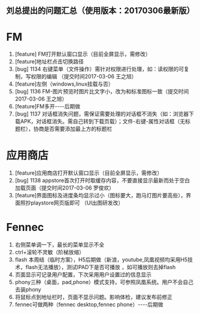 ## 刘总提出的问题汇总（使用版本：20170306最新版）
# FM 
1. [feature] FM打开默认窗口显示（目前全屏显示，需修改）
2. [feature]地址栏点击切换路径
3. [bug] 1134 右键菜单（文件操作）需针对权限进行处理，如：读权限的可复制，写权限的编辑 （提交时间2017-03-06  王之旭）
4. [feature]左侧（windows,linux挂载与否）
5. [bug] 1136 FM-图片预览时图片比文字小，改为和标准图标一致（提交时间2017-03-06  王之旭）
6. [feature]FM多开----后期做
7. [bug] 1137 对话框消失问题，需保证需要处理的对话框不消失（如：浏览器下载APK，对话框消失。需自己转到下载页载）；文件-右键-属性对话框（无标题栏），协商是否需要添加最上方的标题栏

# 应用商店
1. [feature]应用商店打开默认窗口显示（目前全屏显示，需修改）
2. [bug] 1138 appstore首次打开时取缓存内容，不要直接显示最新而处于空白加载页面（提交时间2017-03-06  罗俊欢）
3. [feature]界面图标及进度条均显示过小（图标要大，跑马灯图片要高些），界面照抄playstore网页版即可 （UI出图研发改）

# Fennec 
1. 右侧菜单调一下，最长的菜单显示不全
2. ctrl+滚轮不灵敏（阶梯放缩）
3. flash 本周结（临时方案），H5后期做（新浪，youtube,凤凰视频均采用H5技术，flash无法播放），测试IPAD下是否可播放 ，如可播放则去掉flash
4. 页面显示可记录用户配置，下次采用用户设置过的信息显示
5. phony三种（桌面，pad,phone）模式支持，可参照凤凰系统。用户不会自己去装phony
6. 将鼠标点到地址栏时，页面不显示问题。影响体检，建议发布前修正
7. fennec可做两种（fennec desktop,fennec phone）----后期做
